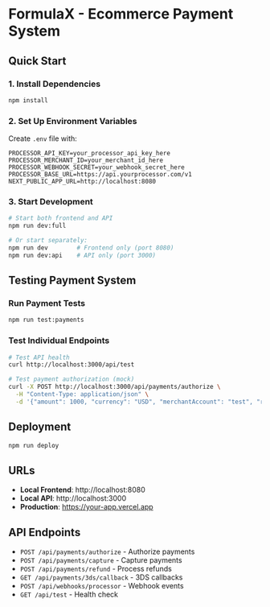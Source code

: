 # FormulaX - Ecommerce Payment System

## Quick Start

### 1. Install Dependencies
```bash
npm install
```

### 2. Set Up Environment Variables
Create `.env` file with:
```env
PROCESSOR_API_KEY=your_processor_api_key_here
PROCESSOR_MERCHANT_ID=your_merchant_id_here
PROCESSOR_WEBHOOK_SECRET=your_webhook_secret_here
PROCESSOR_BASE_URL=https://api.yourprocessor.com/v1
NEXT_PUBLIC_APP_URL=http://localhost:8080
```

### 3. Start Development
```bash
# Start both frontend and API
npm run dev:full

# Or start separately:
npm run dev        # Frontend only (port 8080)
npm run dev:api    # API only (port 3000)
```

## Testing Payment System

### Run Payment Tests
```bash
npm run test:payments
```

### Test Individual Endpoints
```bash
# Test API health
curl http://localhost:3000/api/test

# Test payment authorization (mock)
curl -X POST http://localhost:3000/api/payments/authorize \
  -H "Content-Type: application/json" \
  -d '{"amount": 1000, "currency": "USD", "merchantAccount": "test", "reference": "test123", "card": {"number": "4111111111111111", "expiryMonth": "12", "expiryYear": "2025", "cvc": "123", "holderName": "Test User"}}'
```

## Deployment
```bash
npm run deploy
```

## URLs
- **Local Frontend**: http://localhost:8080
- **Local API**: http://localhost:3000
- **Production**: https://your-app.vercel.app

## API Endpoints
- `POST /api/payments/authorize` - Authorize payments
- `POST /api/payments/capture` - Capture payments  
- `POST /api/payments/refund` - Process refunds
- `GET /api/payments/3ds/callback` - 3DS callbacks
- `POST /api/webhooks/processor` - Webhook events
- `GET /api/test` - Health check
